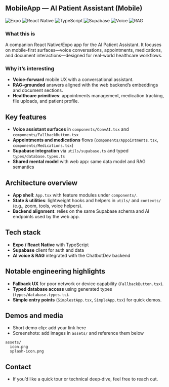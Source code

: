 ## MobileApp — AI Patient Assistant (Mobile)

![Expo](https://img.shields.io/badge/Expo-51-000020?logo=expo)
![React Native](https://img.shields.io/badge/React%20Native-0.74-61DAFB?logo=react)
![TypeScript](https://img.shields.io/badge/TypeScript-5-3178C6?logo=typescript&logoColor=white)
![Supabase](https://img.shields.io/badge/Supabase-DB%20%7C%20Auth-3FCF8E?logo=supabase&logoColor=white)
![Voice](https://img.shields.io/badge/Voice-Agent-orange)
![RAG](https://img.shields.io/badge/RAG-Documents-blueviolet)

### What this is
A companion React Native/Expo app for the AI Patient Assistant. It focuses on mobile-first surfaces—voice conversations, appointments, medications, and document interactions—designed for real-world healthcare workflows.

### Why it’s interesting
- **Voice‑forward** mobile UX with a conversational assistant.
- **RAG‑grounded** answers aligned with the web backend’s embeddings and document sections.
- **Healthcare primitives**: appointments management, medication tracking, file uploads, and patient profile.

## Key features
- **Voice assistant surfaces** in `components/ConvAI.tsx` and `components/FallbackButton.tsx`
- **Appointments and medications** flows (`components/Appointments.tsx`, `components/Medications.tsx`)
- **Supabase integration** via `utils/supabase.ts` and typed `types/database.types.ts`
- **Shared mental model** with web app: same data model and RAG semantics

## Architecture overview
- **App shell**: `App.tsx` with feature modules under `components/`.
- **State & utilities**: lightweight hooks and helpers in `utils/` and `contexts/` (e.g., zoom, tools, voice helpers).
- **Backend alignment**: relies on the same Supabase schema and AI endpoints used by the web app.

## Tech stack
- **Expo / React Native** with TypeScript
- **Supabase** client for auth and data
- **AI voice & RAG** integrated with the ChatbotDev backend

## Notable engineering highlights
- **Fallback UX** for poor network or device capability (`FallbackButton.tsx`).
- **Typed database access** using generated types (`types/database.types.ts`).
- **Simple entry points** (`SimplestApp.tsx`, `SimpleApp.tsx`) for quick demos.

## Demos and media
- Short demo clip: add your link here
- Screenshots: add images in `assets/` and reference them below

```
assets/
  icon.png
  splash-icon.png
```

## Contact
- If you’d like a quick tour or technical deep‑dive, feel free to reach out.
